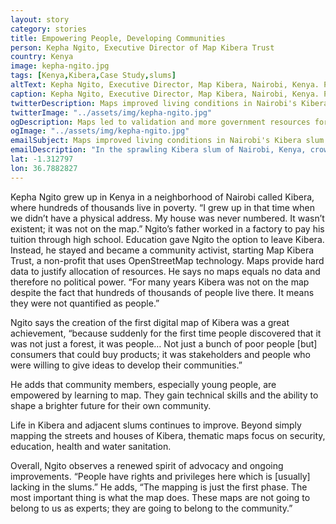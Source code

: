 ```yaml
---
layout: story
category: stories
title: Empowering People, Developing Communities
person: Kepha Ngito, Executive Director of Map Kibera Trust 
country: Kenya
image: kepha-ngito.jpg
tags: [Kenya,Kibera,Case Study,slums]
altText: Kepha Ngito, Executive Director, Map Kibera, Nairobi, Kenya. Photo by cafod.org.uk.
caption: Kepha Ngito, Executive Director, Map Kibera, Nairobi, Kenya. Photo by <a href="http://www.cafod.org.uk/" target="_blank">cafod.org.uk</a>.
twitterDescription: Maps improved living conditions in Nairobi's Kibera slum. Help build a brighter future with MapGive
twitterImage: "../assets/img/kepha-ngito.jpg"
ogDescription: Maps led to validation and more government resources for the people of Kibera in Nairobi Kenya.
ogImage: "../assets/img/kepha-ngito.jpg"
emailSubject: Maps improved living conditions in Nairobi's Kibera slum.
emailDescription: "In the sprawling Kibera slum of Nairobi, Kenya, crowd-sourced maps provide data used by government to allocate resources that are building a brighter future."
lat: -1.312797 
lon: 36.7882827
---
```


Kepha Ngito grew up in Kenya in a neighborhood of Nairobi called Kibera, where hundreds of thousands live in poverty. “I grew up in that time when we didn’t have a physical address. My house was never numbered. It wasn’t existent; it was not on the map.” Ngito’s father worked in a factory to pay his tuition through high school. Education gave Ngito the option to leave Kibera. Instead, he stayed and became a community activist, starting Map Kibera Trust, a non-profit that uses OpenStreetMap technology. Maps provide hard data to justify allocation of resources. He says no maps equals no data and therefore no political power. “For many years Kibera was not on the map despite the fact that hundreds of thousands of people live there. It means they were not quantified as people.” 

Ngito says the creation of the first digital map of Kibera was a great achievement, “because suddenly for the first time people discovered that it was not just a forest, it was people… Not just a bunch of poor people [but] consumers that could buy products; it was stakeholders and people who were willing to give ideas to develop their communities.”

He adds that community members, especially young people, are empowered by learning to map. They gain technical skills and the ability to shape a brighter future for their own community.

Life in Kibera and adjacent slums continues to improve. Beyond simply mapping the streets and houses of Kibera, thematic maps focus on security, education, health and water sanitation.  

Overall, Ngito observes a renewed spirit of advocacy and ongoing improvements. “People have rights and privileges here which is [usually] lacking in the slums.” He adds, “The mapping is just the first phase. The most important thing is what the map does. These maps are not going to belong to us as experts; they are going to belong to the community.”
